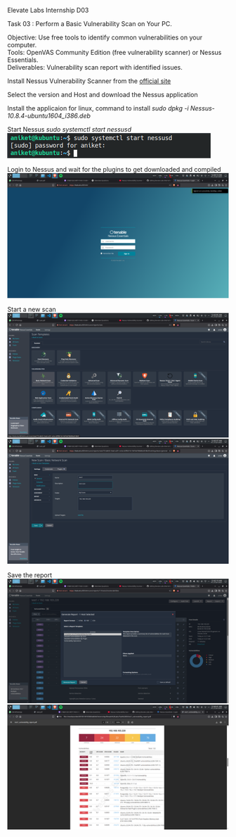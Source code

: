 Elevate Labs Internship D03


Task 03 : Perform a Basic Vulnerability Scan on Your PC.


Objective: Use free tools to identify common vulnerabilities on your computer.  
Tools: OpenVAS Community Edition (free vulnerability scanner) or Nessus Essentials.  
Deliverables: Vulnerability scan report with identified issues.


Install Nessus Vulnerability Scanner from the <a href="https://www.tenable.com/products/nessus/nessus-essentials">official site</a>

Select the version and Host and download the Nessus application

Install the applicaion
for linux, command to install
<i>sudo dpkg -i Nessus-10.8.4-ubuntu1604_i386.deb</i>

Start Nessus
<i>sudo systemctl start nessusd</i>
<img src="images/1.png">

Login to Nessus and wait for the plugins to get downloaded and compiled
<img src="images/2.png">

Start a new scan
<img src="images/3-1.png">
<img src="images/3-2.png">

Save the report
<img src="images/4.png">
<img src="images/5.png">
